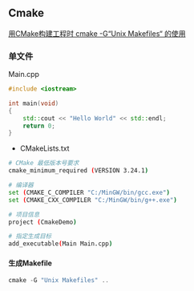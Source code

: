 <!--
 * @Description: 
 * @Version: 1.0
 * @Author: daLao
 * @Email: dalao@xxx.com
 * @Date: 2022-10-16 23:03:11
 * @LastEditors: daLao
 * @LastEditTime: 2022-10-16 23:04:34
-->

## Cmake

[用CMake构建工程时 cmake -G“Unix Makefiles“ 的使用](https://blog.csdn.net/yangjia_cheng/article/details/111408753)


### 单文件

Main.cpp

```c++
#include <iostream>

int main(void)
{
    std::cout << "Hello World" << std::endl;
    return 0;
}
```

- CMakeLists.txt

```sh
# CMake 最低版本号要求
cmake_minimum_required (VERSION 3.24.1)

# 编译器
set (CMAKE_C_COMPILER "C:/MinGW/bin/gcc.exe")
set (CMAKE_CXX_COMPILER "C:/MinGW/bin/g++.exe")

# 项目信息
project (CmakeDemo)

# 指定生成目标
add_executable(Main Main.cpp)
```


#### 生成Makefile

```c
cmake -G "Unix Makefiles" ..
```